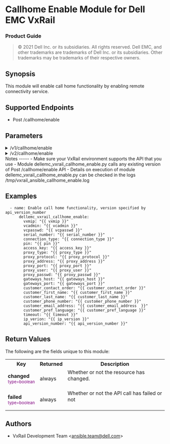 **Callhome Enable Module for Dell EMC VxRail**
=========================================
### Product Guide

> © 2021 Dell Inc. or its subsidiaries. All rights reserved. Dell 
> EMC, and other trademarks are trademarks of Dell Inc. or its 
> subsidiaries. Other trademarks may be trademarks of their respective owners. 

Synopsis
--------
This module will enable call home functionality by enabling remote connectivity service.

Supported Endpoints
--------
* Post /callhome/enable

Parameters
----------
<details>
   <summary>/v1/callhome/enable</summary>
<table  border=0 cellpadding=0 class="documentation-table">
    <tr>
        <th colspan="3">Parameter</th>
        <th>Choices/<font color="blue">Defaults</font></th>
                    <th width="100%">Comments</th>
    </tr>
                            <tr>
                                                            <td colspan="3">
                <div class="ansibleOptionAnchor" id="parameter-host_name"></div>
                <b>vxmip</b>
                <a class="ansibleOptionLink" href="#parameter-host_name" title="Permalink to this option"></a>
                <div style="font-size: small">
                    <span style="color: purple">type=string</span>
                    <br>
                    <span style="color: red">required=true</span>                    </div>
                                                    </td>
                            <td>
                                                                                                                                                        </td>
                                                            <td>
                                        <div></div>
                                        <div>The IP address of the VxRail Manager System</div>
                                                    </td>
        </tr>
                            <tr>
                                                            <td colspan="3">
                <div class="ansibleOptionAnchor" id="parameter-host_name"></div>
                <b>vcadmin</b>
                <a class="ansibleOptionLink" href="#parameter-host_name" title="Permalink to this option"></a>
                <div style="font-size: small">
                    <span style="color: purple">type=string</span>
                    <br>
                    <span style="color: red">required=true</span>                    </div>
                                                    </td>
                            <td>
                                                                                                                                                        </td>
                                                            <td>
                                        <div></div>
                                        <div>Administrative account of the vCenter Server the VxRail Manager is registered to</div>
                                                    </td>
        </tr>
<tr>
                                                            <td colspan="3">
                <div class="ansibleOptionAnchor" id="parameter-host_name"></div>
                <b>vcpasswd</b>
                <a class="ansibleOptionLink" href="#parameter-host_name" title="Permalink to this option"></a>
                <div style="font-size: small">
                    <span style="color: purple">type=string</span>
                    <br>
                    <span style="color: red">required=true</span>                    </div>
                                                    </td>
                            <td>
                                                                                                                                                        </td>
                                                            <td>
                                        <div></div>
                                        <div>The password for the administrator account provided in vcadmin</div>
                                                    </td>
        </tr>
<tr>
                                                            <td colspan="3">
                <div class="ansibleOptionAnchor" id="parameter-host_name"></div>
                <b>serial_number</b>
                <a class="ansibleOptionLink" href="#parameter-host_name" title="Permalink to this option"></a>
                <div style="font-size: small">
                    <span style="color: purple">type=string</span>
                    <br>
                    <span style="color: red">required=true</span>                    </div>
                                                    </td>
                            <td>
                                                                                                                                                        </td>
                                                            <td>
                                        <div></div>
                                        <div>The node serial number for ESE enablement</div>
                                                    </td>
        </tr>
<tr>
                                                            <td colspan="3">
                <div class="ansibleOptionAnchor" id="parameter-host_name"></div>
                <b>connection_type</b>
                <a class="ansibleOptionLink" href="#parameter-host_name" title="Permalink to this option"></a>
                <div style="font-size: small">
                    <span style="color: purple">type=string</span>
                    <br>
                    <span style="color: red">required=true</span>                    </div>
                                                    </td>
                            <td><ul style="margin: 0; padding: 0"><b>Choices:</b>
                                                                                                                                                            <li>DIRECT</li>
<li>GATEWAY</li>
                                                                                </ul>
                                                                                                                                                        </td>
                                                            <td>
                                        <div></div>
                                        <div>The connection type of callhome, allowed values are DIRECT and GATEWAY</div>
                                                    </td>
        </tr>
<tr>
                                                            <td colspan="3">
                <div class="ansibleOptionAnchor" id="parameter-host_name"></div>
                <b>pin</b>
                <a class="ansibleOptionLink" href="#parameter-host_name" title="Permalink to this option"></a>
                <div style="font-size: small">
                    <span style="color: purple">type=string</span>
                    <br>
                    <span style="color: red">required=false</span>                    </div>
                                                    </td>
                            <td>
                                                                                                                                                        </td>
                                                            <td>
                                        <div></div>
                                        <div>The PIN code</div>
                                                    </td>
        </tr>
<tr>
                                                            <td colspan="3">
                <div class="ansibleOptionAnchor" id="parameter-host_name"></div>
                <b>access_key</b>
                <a class="ansibleOptionLink" href="#parameter-host_name" title="Permalink to this option"></a>
                <div style="font-size: small">
                    <span style="color: purple">type=string</span>
                    <br>
                    <span style="color: red">required=false</span>                    </div>
                                                    </td>
                            <td>
                                                                                                                                                        </td>
                                                            <td>
                                        <div></div>
                                        <div>The access key</div>
                                                    </td>
        </tr>
<tr>
                                                            <td colspan="3">
                <div class="ansibleOptionAnchor" id="parameter-host_name"></div>
                <b>proxy_type</b>
                <a class="ansibleOptionLink" href="#parameter-host_name" title="Permalink to this option"></a>
                <div style="font-size: small">
                    <span style="color: purple">type=string</span>
                    <br>
                    <span style="color: red">required=false</span>                    </div>
                                                    </td>
                            <td>
                                    <ul style="margin: 0; padding: 0"><b>Choices:</b>
                                                                                                                                                            <li>SYSTEM</li>
<li>USER</li>
<li>NA</li>
                                                                                </ul>                                                                                                                    </td>
                                                            <td>
                                        <div></div>
                                        <div>The type of proxy, allowed values are USER,SYSTEM and NA</div>
                                                    </td>
        </tr>
<tr>
                                                            <td colspan="3">
                <div class="ansibleOptionAnchor" id="parameter-host_name"></div>
                <b>proxy_protocol</b>
                <a class="ansibleOptionLink" href="#parameter-host_name" title="Permalink to this option"></a>
                <div style="font-size: small">
                    <span style="color: purple">type=string</span>
                    <br>
                    <span style="color: red">required=false</span>                    </div>
                                                    </td>
                            <td><ul style="margin: 0; padding: 0"><b>Choices:</b>
                                                                                                                                                            <li>SOCK5</li>
<li>HTTP</li>
<li>HTTPS</li>
                                                                                </ul>  
                                                                                                                                                        </td>
                                                            <td>
                                        <div></div>
                                        <div>The protocol of proxy, allowed values are SOCK5, HTTP and HTTPS</div>
                                                    </td>
        </tr>
<tr>
                                                            <td colspan="3">
                <div class="ansibleOptionAnchor" id="parameter-host_name"></div>
                <b>proxy_address</b>
                <a class="ansibleOptionLink" href="#parameter-host_name" title="Permalink to this option"></a>
                <div style="font-size: small">
                    <span style="color: purple">type=str</span>
                    <br>
                    <span style="color: red">required=false</span>                    </div>
                                                    </td>
                            <td>
                                                                                                                                                        </td>
                                                            <td>
                                        <div></div>
                                        <div>The address of proxy</div>
                                                    </td>
        </tr>
        <tr>
 <td colspan="3">
                <div class="ansibleOptionAnchor" id="return-hostgroup_details/consistent_lun"></div>
                <b>proxy_port</b>
                <a class="ansibleOptionLink" href="#return-hostgroup_details/consistent_lun" title="Permalink to this return value"></a>
                <div style="font-size: small">
                  <span style="color: purple">type=string</span>
                  <br>
                    <span style="color: red">required=false</span>
                                      </div>
            <td></td>
            <td><div>The port of proxy</div></td>
        </tr>
        <tr>
            <td colspan="3">
                <div class="ansibleOptionAnchor" id="return-hostgroup_details/consistent_lun"></div>
                <b>proxy_user</b>
                <a class="ansibleOptionLink" href="#return-hostgroup_details/consistent_lun" title="Permalink to this return value"></a>
                <div style="font-size: small">
                  <span style="color: purple">type=string</span>
                  <br>
                    <span style="color: red">required=false</span>
                                      </div>
            </td>
            <td></td>
            <td><div>The user account of the proxy</div></td>
        </tr>
<tr>
                                                            <td colspan="3">
                <div class="ansibleOptionAnchor" id="parameter-host_name"></div>
                <b>proxy_passwd</b>
                <a class="ansibleOptionLink" href="#parameter-host_name" title="Permalink to this option"></a>
                <div style="font-size: small">
                    <span style="color: purple">type=string</span>
                    <br>
                    <span style="color: red">required=false</span>                    </div>
                                                    </td>
                            <td>
                                                                                                                                                        </td>
                                                            <td>
                                        <div></div>
                                        <div>The password for the user account provided in proxy</div>
                                                    </td>
        </tr>
<tr>
                                                            <td colspan="3">
                <div class="ansibleOptionAnchor" id="parameter-host_name"></div>
                <b>gateways_host</b>
                <a class="ansibleOptionLink" href="#parameter-host_name" title="Permalink to this option"></a>
                <div style="font-size: small">
                    <span style="color: purple">type=string</span>
                    <br>
                    <span style="color: red">required=false</span>                    </div>
                                                    </td>
                            <td>
                                                                                                                                                        </td>
                                                            <td>
                                        <div></div>
                                        <div>The host ip of gateways</div>
                                                    </td>
        </tr>
<tr>
                                                            <td colspan="3">
                <div class="ansibleOptionAnchor" id="parameter-host_name"></div>
                <b>gateways_port</b>
                <a class="ansibleOptionLink" href="#parameter-host_name" title="Permalink to this option"></a>
                <div style="font-size: small">
                    <span style="color: purple">type=string</span>
                    <br>
                    <span style="color: red">required=false</span>                    </div>
                                                    </td>
                            <td>
                                                                                                                                                        </td>
                                                            <td>
                                        <div></div>
                                        <div>The port of gateways</div>
                                                    </td>
        </tr>
<tr>
                                                            <td colspan="3">
                <div class="ansibleOptionAnchor" id="parameter-host_name"></div>
                <b>customer_contact_order</b>
                <a class="ansibleOptionLink" href="#parameter-host_name" title="Permalink to this option"></a>
                <div style="font-size: small">
                    <span style="color: purple">type=string</span>
                    <br>
                    <span style="color: red">required=false</span>                    </div>
                                                    </td>
                            <td>
                                                                                                                                                        </td>
                                                            <td>
                                        <div></div>
                                        <div>The contact order of customer</div>
                                                    </td>
        </tr>
<tr>
                                                            <td colspan="3">
                <div class="ansibleOptionAnchor" id="parameter-host_name"></div>
                <b>customer_first_name</b>
                <a class="ansibleOptionLink" href="#parameter-host_name" title="Permalink to this option"></a>
                <div style="font-size: small">
                    <span style="color: purple">type=string</span>
                    <br>
                    <span style="color: red">required=false</span>                    </div>
                                                    </td>
                            <td>
                                                                                                                                                        </td>
                                                            <td>
                                        <div></div>
                                        <div>The first name of customer</div>
                                                    </td>
        </tr>
<tr>
                                                            <td colspan="3">
                <div class="ansibleOptionAnchor" id="parameter-host_name"></div>
                <b>customer_last_name</b>
                <a class="ansibleOptionLink" href="#parameter-host_name" title="Permalink to this option"></a>
                <div style="font-size: small">
                    <span style="color: purple">type=string</span>
                    <br>
                    <span style="color: red">required=false</span>                    </div>
                                                    </td>
                            <td>
                                                                                                                                                        </td>
                                                            <td>
                                        <div></div>
                                        <div>The last name of customer</div>
                                                    </td>
        </tr>
<tr>
                                                            <td colspan="3">
                <div class="ansibleOptionAnchor" id="parameter-host_name"></div>
                <b>customer_email_address</b>
                <a class="ansibleOptionLink" href="#parameter-host_name" title="Permalink to this option"></a>
                <div style="font-size: small">
                    <span style="color: purple">type=string</span>
                    <br>
                    <span style="color: red">required=false</span>                    </div>
                                                    </td>
                            <td>
                                                                                                                                                        </td>
                                                            <td>
                                        <div></div>
                                        <div>The email address of customer</div>
                                                    </td>
        </tr>
<tr>
                                                            <td colspan="3">
                <div class="ansibleOptionAnchor" id="parameter-host_name"></div>
                <b>customer_phone_number</b>
                <a class="ansibleOptionLink" href="#parameter-host_name" title="Permalink to this option"></a>
                <div style="font-size: small">
                    <span style="color: purple">type=string</span>
                    <br>
                    <span style="color: red">required=false</span>                    </div>
                                                    </td>
                            <td>
                                                                                                                                                        </td>
                                                            <td>
                                        <div></div>
                                        <div>The phone_number of customer</div>
                                                    </td>
        </tr>
<tr>
                                                            <td colspan="3">
                <div class="ansibleOptionAnchor" id="parameter-host_name"></div>
                <b>customer_pref_language</b>
                <a class="ansibleOptionLink" href="#parameter-host_name" title="Permalink to this option"></a>
                <div style="font-size: small">
                    <span style="color: purple">type=string</span>
                    <br>
                    <span style="color: red">required=false</span>                    </div>
                                                    </td>
                            <td>
                                                                                                                                                        </td>
                                                            <td>
                                        <div></div>
                                        <div>The preferred language of customer</div>
                                                    </td>
        </tr>
<tr>
                                                            <td colspan="3">
                <div class="ansibleOptionAnchor" id="parameter-state"></div>
                <b>timeout</b>
                <a class="ansibleOptionLink" href="#parameter-state" title="Permalink to this option"></a>
                <div style="font-size: small">
                    <span style="color: purple">type=integer</span>
                    <br>
                    <span style="color: red">required=false</span>
                    <br>
                    <span style="color: red"></span>                    </div>
                                                    </td>
                            <td>
                                                                                                                        <ul style="margin: 0; padding: 0"><b>Default:</b>
                                                                                                                                                            <li>300s</li>
                                                                                </ul>
                                                                        </td>
                                                            <td>
                                        <div></div>
                                        <div>Time out value for enabling call home, the default value is 300 seconds</div>
                                        <div></div>
                                                    </td>
        </tr>
<tr>
                                                            <td colspan="3">
                <div class="ansibleOptionAnchor" id="parameter-state"></div>
                <b>api_version_number</b>
                <a class="ansibleOptionLink" href="#parameter-state" title="Permalink to this option"></a>
                <div style="font-size: small">
                    <span style="color: purple">type=integer</span>
                    <br>
                    <span style="color: red">required=false</span>
                    <br>
                    <span style="color: red"></span>                    </div>
                                                    </td>
                            <td>
                                                                        </td>
                                                            <td>
                                        <div></div>
                                        <div>The version of API to call. If omitted, will use highest version on the system.</div>
                                        <div></div>
                                                    </td>
        </tr>
                    </table>
</details>
<details>
   <summary>/v2/callhome/enable</summary>
<table  border=0 cellpadding=0 class="documentation-table">
    <tr>
        <th colspan="3">Parameter</th>
        <th>Choices/<font color="blue">Defaults</font></th>
                    <th width="100%">Comments</th>
    </tr>
                            <tr>
                                                            <td colspan="3">
                <div class="ansibleOptionAnchor" id="parameter-host_name"></div>
                <b>vxmip</b>
                <a class="ansibleOptionLink" href="#parameter-host_name" title="Permalink to this option"></a>
                <div style="font-size: small">
                    <span style="color: purple">type=string</span>
                    <br>
                    <span style="color: red">required=true</span>                    </div>
                                                    </td>
                            <td>
                                                                                                                                                        </td>
                                                            <td>
                                        <div></div>
                                        <div>The IP address of the VxRail Manager System</div>
                                                    </td>
        </tr>
                            <tr>
                                                            <td colspan="3">
                <div class="ansibleOptionAnchor" id="parameter-host_name"></div>
                <b>vcadmin</b>
                <a class="ansibleOptionLink" href="#parameter-host_name" title="Permalink to this option"></a>
                <div style="font-size: small">
                    <span style="color: purple">type=string</span>
                    <br>
                    <span style="color: red">required=true</span>                    </div>
                                                    </td>
                            <td>
                                                                                                                                                        </td>
                                                            <td>
                                        <div></div>
                                        <div>Administrative account of the vCenter Server the VxRail Manager is registered to</div>
                                                    </td>
        </tr>
<tr>
                                                            <td colspan="3">
                <div class="ansibleOptionAnchor" id="parameter-host_name"></div>
                <b>vcpasswd</b>
                <a class="ansibleOptionLink" href="#parameter-host_name" title="Permalink to this option"></a>
                <div style="font-size: small">
                    <span style="color: purple">type=string</span>
                    <br>
                    <span style="color: red">required=true</span>                    </div>
                                                    </td>
                            <td>
                                                                                                                                                        </td>
                                                            <td>
                                        <div></div>
                                        <div>The password for the administrator account provided in vcadmin</div>
                                                    </td>
        </tr>
<tr>
                                                            <td colspan="3">
                <div class="ansibleOptionAnchor" id="parameter-host_name"></div>
                <b>serial_number</b>
                <a class="ansibleOptionLink" href="#parameter-host_name" title="Permalink to this option"></a>
                <div style="font-size: small">
                    <span style="color: purple">type=string</span>
                    <br>
                    <span style="color: red">required=true</span>                    </div>
                                                    </td>
                            <td>
                                                                                                                                                        </td>
                                                            <td>
                                        <div></div>
                                        <div>The node serial number for ESE enablement</div>
                                                    </td>
        </tr>
<tr>
                                                            <td colspan="3">
                <div class="ansibleOptionAnchor" id="parameter-host_name"></div>
                <b>connection_type</b>
                <a class="ansibleOptionLink" href="#parameter-host_name" title="Permalink to this option"></a>
                <div style="font-size: small">
                    <span style="color: purple">type=string</span>
                    <br>
                    <span style="color: red">required=true</span>                    </div>
                                                    </td>
                            <td><ul style="margin: 0; padding: 0"><b>Choices:</b>
                                                                                                                                                            <li>DIRECT</li>
<li>GATEWAY</li>
                                                                                </ul>
                                                                                                                                                        </td>
                                                            <td>
                                        <div></div>
                                        <div>The connection type of callhome, allowed values are DIRECT and GATEWAY</div>
                                                    </td>
        </tr>
<tr>
                                                            <td colspan="3">
                <div class="ansibleOptionAnchor" id="parameter-host_name"></div>
                <b>pin</b>
                <a class="ansibleOptionLink" href="#parameter-host_name" title="Permalink to this option"></a>
                <div style="font-size: small">
                    <span style="color: purple">type=string</span>
                    <br>
                    <span style="color: red">required=false</span>                    </div>
                                                    </td>
                            <td>
                                                                                                                                                        </td>
                                                            <td>
                                        <div></div>
                                        <div>The PIN code</div>
                                                    </td>
        </tr>
<tr>
                                                            <td colspan="3">
                <div class="ansibleOptionAnchor" id="parameter-host_name"></div>
                <b>access_key</b>
                <a class="ansibleOptionLink" href="#parameter-host_name" title="Permalink to this option"></a>
                <div style="font-size: small">
                    <span style="color: purple">type=string</span>
                    <br>
                    <span style="color: red">required=false</span>                    </div>
                                                    </td>
                            <td>
                                                                                                                                                        </td>
                                                            <td>
                                        <div></div>
                                        <div>The access key</div>
                                                    </td>
        </tr>
<tr>
                                                            <td colspan="3">
                <div class="ansibleOptionAnchor" id="parameter-host_name"></div>
                <b>proxy_type</b>
                <a class="ansibleOptionLink" href="#parameter-host_name" title="Permalink to this option"></a>
                <div style="font-size: small">
                    <span style="color: purple">type=string</span>
                    <br>
                    <span style="color: red">required=false</span>                    </div>
                                                    </td>
                            <td>
                                    <ul style="margin: 0; padding: 0"><b>Choices:</b>
                                                                                                                                                            <li>SYSTEM</li>
<li>USER</li>
<li>NA</li>
                                                                                </ul>                                                                                                                    </td>
                                                            <td>
                                        <div></div>
                                        <div>The type of proxy, allowed values are USER,SYSTEM and NA</div>
                                                    </td>
        </tr>
<tr>
                                                            <td colspan="3">
                <div class="ansibleOptionAnchor" id="parameter-host_name"></div>
                <b>proxy_protocol</b>
                <a class="ansibleOptionLink" href="#parameter-host_name" title="Permalink to this option"></a>
                <div style="font-size: small">
                    <span style="color: purple">type=string</span>
                    <br>
                    <span style="color: red">required=false</span>                    </div>
                                                    </td>
                            <td><ul style="margin: 0; padding: 0"><b>Choices:</b>
                                                                                                                                                            <li>SOCK5</li>
<li>HTTP</li>
<li>HTTPS</li>
                                                                                </ul>  
                                                                                                                                                        </td>
                                                            <td>
                                        <div></div>
                                        <div>The protocol of proxy, allowed values are SOCK5, HTTP and HTTPS</div>
                                                    </td>
        </tr>
<tr>
                                                            <td colspan="3">
                <div class="ansibleOptionAnchor" id="parameter-host_name"></div>
                <b>proxy_address</b>
                <a class="ansibleOptionLink" href="#parameter-host_name" title="Permalink to this option"></a>
                <div style="font-size: small">
                    <span style="color: purple">type=str</span>
                    <br>
                    <span style="color: red">required=false</span>                    </div>
                                                    </td>
                            <td>
                                                                                                                                                        </td>
                                                            <td>
                                        <div></div>
                                        <div>The address of proxy</div>
                                                    </td>
        </tr>
        <tr>
 <td colspan="3">
                <div class="ansibleOptionAnchor" id="return-hostgroup_details/consistent_lun"></div>
                <b>proxy_port</b>
                <a class="ansibleOptionLink" href="#return-hostgroup_details/consistent_lun" title="Permalink to this return value"></a>
                <div style="font-size: small">
                  <span style="color: purple">type=string</span>
                  <br>
                    <span style="color: red">required=false</span>
                                      </div>
            <td></td>
            <td><div>The port of proxy</div></td>
        </tr>
        <tr>
            <td colspan="3">
                <div class="ansibleOptionAnchor" id="return-hostgroup_details/consistent_lun"></div>
                <b>proxy_user</b>
                <a class="ansibleOptionLink" href="#return-hostgroup_details/consistent_lun" title="Permalink to this return value"></a>
                <div style="font-size: small">
                  <span style="color: purple">type=string</span>
                  <br>
                    <span style="color: red">required=false</span>
                                      </div>
            </td>
            <td></td>
            <td><div>The user account of the proxy</div></td>
        </tr>
<tr>
                                                            <td colspan="3">
                <div class="ansibleOptionAnchor" id="parameter-host_name"></div>
                <b>proxy_passwd</b>
                <a class="ansibleOptionLink" href="#parameter-host_name" title="Permalink to this option"></a>
                <div style="font-size: small">
                    <span style="color: purple">type=string</span>
                    <br>
                    <span style="color: red">required=false</span>                    </div>
                                                    </td>
                            <td>
                                                                                                                                                        </td>
                                                            <td>
                                        <div></div>
                                        <div>The password for the user account provided in proxy</div>
                                                    </td>
        </tr>
<tr>
                                                            <td colspan="3">
                <div class="ansibleOptionAnchor" id="parameter-host_name"></div>
                <b>gateways_host</b>
                <a class="ansibleOptionLink" href="#parameter-host_name" title="Permalink to this option"></a>
                <div style="font-size: small">
                    <span style="color: purple">type=string</span>
                    <br>
                    <span style="color: red">required=false</span>                    </div>
                                                    </td>
                            <td>
                                                                                                                                                        </td>
                                                            <td>
                                        <div></div>
                                        <div>The host ip of gateways</div>
                                                    </td>
        </tr>
<tr>
                                                            <td colspan="3">
                <div class="ansibleOptionAnchor" id="parameter-host_name"></div>
                <b>gateways_port</b>
                <a class="ansibleOptionLink" href="#parameter-host_name" title="Permalink to this option"></a>
                <div style="font-size: small">
                    <span style="color: purple">type=string</span>
                    <br>
                    <span style="color: red">required=false</span>                    </div>
                                                    </td>
                            <td>
                                                                                                                                                        </td>
                                                            <td>
                                        <div></div>
                                        <div>The port of gateways</div>
                                                    </td>
        </tr>
<tr>
                                                            <td colspan="3">
                <div class="ansibleOptionAnchor" id="parameter-host_name"></div>
                <b>customer_contact_order</b>
                <a class="ansibleOptionLink" href="#parameter-host_name" title="Permalink to this option"></a>
                <div style="font-size: small">
                    <span style="color: purple">type=string</span>
                    <br>
                    <span style="color: red">required=false</span>                    </div>
                                                    </td>
                            <td>
                                                                                                                                                        </td>
                                                            <td>
                                        <div></div>
                                        <div>The contact order of customer</div>
                                                    </td>
        </tr>
<tr>
                                                            <td colspan="3">
                <div class="ansibleOptionAnchor" id="parameter-host_name"></div>
                <b>customer_first_name</b>
                <a class="ansibleOptionLink" href="#parameter-host_name" title="Permalink to this option"></a>
                <div style="font-size: small">
                    <span style="color: purple">type=string</span>
                    <br>
                    <span style="color: red">required=false</span>                    </div>
                                                    </td>
                            <td>
                                                                                                                                                        </td>
                                                            <td>
                                        <div></div>
                                        <div>The first name of customer</div>
                                                    </td>
        </tr>
<tr>
                                                            <td colspan="3">
                <div class="ansibleOptionAnchor" id="parameter-host_name"></div>
                <b>customer_last_name</b>
                <a class="ansibleOptionLink" href="#parameter-host_name" title="Permalink to this option"></a>
                <div style="font-size: small">
                    <span style="color: purple">type=string</span>
                    <br>
                    <span style="color: red">required=false</span>                    </div>
                                                    </td>
                            <td>
                                                                                                                                                        </td>
                                                            <td>
                                        <div></div>
                                        <div>The last name of customer</div>
                                                    </td>
        </tr>
<tr>
                                                            <td colspan="3">
                <div class="ansibleOptionAnchor" id="parameter-host_name"></div>
                <b>customer_email_address</b>
                <a class="ansibleOptionLink" href="#parameter-host_name" title="Permalink to this option"></a>
                <div style="font-size: small">
                    <span style="color: purple">type=string</span>
                    <br>
                    <span style="color: red">required=false</span>                    </div>
                                                    </td>
                            <td>
                                                                                                                                                        </td>
                                                            <td>
                                        <div></div>
                                        <div>The email address of customer</div>
                                                    </td>
        </tr>
<tr>
                                                            <td colspan="3">
                <div class="ansibleOptionAnchor" id="parameter-host_name"></div>
                <b>customer_phone_number</b>
                <a class="ansibleOptionLink" href="#parameter-host_name" title="Permalink to this option"></a>
                <div style="font-size: small">
                    <span style="color: purple">type=string</span>
                    <br>
                    <span style="color: red">required=false</span>                    </div>
                                                    </td>
                            <td>
                                                                                                                                                        </td>
                                                            <td>
                                        <div></div>
                                        <div>The phone_number of customer</div>
                                                    </td>
        </tr>
<tr>
                                                            <td colspan="3">
                <div class="ansibleOptionAnchor" id="parameter-host_name"></div>
                <b>customer_pref_language</b>
                <a class="ansibleOptionLink" href="#parameter-host_name" title="Permalink to this option"></a>
                <div style="font-size: small">
                    <span style="color: purple">type=string</span>
                    <br>
                    <span style="color: red">required=false</span>                    </div>
                                                    </td>
                            <td>
                                                                                                                                                        </td>
                                                            <td>
                                        <div></div>
                                        <div>The preferred language of customer</div>
                                                    </td>
        </tr>
<tr>
                                                            <td colspan="3">
                <div class="ansibleOptionAnchor" id="parameter-state"></div>
                <b>timeout</b>
                <a class="ansibleOptionLink" href="#parameter-state" title="Permalink to this option"></a>
                <div style="font-size: small">
                    <span style="color: purple">type=integer</span>
                    <br>
                    <span style="color: red">required=false</span>
                    <br>
                    <span style="color: red"></span>                    </div>
                                                    </td>
                            <td>
                                                                                                                        <ul style="margin: 0; padding: 0"><b>Default:</b>
                                                                                                                                                            <li>300s</li>
                                                                                </ul>
                                                                        </td>
                                                            <td>
                                        <div></div>
                                        <div>Time out value for enabling call home, the default value is 300 seconds</div>
                                        <div></div>
                                                    </td>
        </tr>
<tr>
                                                            <td colspan="3">
                <div class="ansibleOptionAnchor" id="parameter-state"></div>
                <b>api_version_number</b>
                <a class="ansibleOptionLink" href="#parameter-state" title="Permalink to this option"></a>
                <div style="font-size: small">
                    <span style="color: purple">type=integer</span>
                    <br>
                    <span style="color: red">required=false</span>
                    <br>
                    <span style="color: red"></span>                    </div>
                                                    </td>
                            <td>
                                                                        </td>
                                                            <td>
                                        <div></div>
                                        <div>The version of API to call. If omitted, will use highest version on the system.</div>
                                        <div></div>
                                                    </td>
        </tr>
<tr>
                                                            <td colspan="3">
                <div class="ansibleOptionAnchor" id="parameter-host_name"></div>
                <b>ip_version</b>
                <a class="ansibleOptionLink" href="#parameter-host_name" title="Permalink to this option"></a>
                <div style="font-size: small">
                    <span style="color: purple">type=string</span>
                    <br>
                    <span style="color: red">required=true</span>                    </div>
                                                    </td>
                            <td><ul style="margin: 0; padding: 0"><b>Choices:</b>
                                                                                                                                                            <li>IPV4</li>
<li>IPV6</li>
                                                                                </ul>
                                                                                                                                                        </td>
                                                            <td>
                                        <div></div>
                                        <div>The ip version of callhome, allowed values are IPV4 and IPV6</div>
                                                    </td>
        </tr>
                    </table>
</details>
Notes
-----
- Make sure your VxRail environment supports the API that you use
- Module dellemc_vxrail_callhome_enable.py calls any existing version of Post /callhome/enable API
- Details on execution of module dellemc_vxrail_callhome_enable.py can be checked in the logs /tmp/vxrail_ansible_callhome_enable.log


Examples
--------

``` yaml+jinja
  - name: Enable call home functionality, version specified by api_version_number
      dellemc_vxrail_callhome_enable:
        vxmip: "{{ vxmip }}"
        vcadmin: "{{ vcadmin }}"
        vcpasswd: "{{ vcpasswd }}"
        serial_number: "{{ serial_number }}"
        connection_type: "{{ connection_type }}"
        pin: "{{ pin }}"
        access_key: "{{ access_key }}"
        proxy_type: "{{ proxy_type }}"
        proxy_protocol: "{{ proxy_protocol }}"
        proxy_address: "{{ proxy_address }}"
        proxy_port: "{{ proxy_port }}"
        proxy_user: "{{ proxy_user }}"
        proxy_passwd: "{{ proxy_passwd }}"
        gateways_host: "{{ gateways_host }}"
        gateways_port: "{{ gateways_port }}"
        customer_contact_order: "{{ customer_contact_order }}"
        customer_first_name: "{{ customer_first_name }}"
        customer_last_name: "{{ customer_last_name }}"
        customer_phone_number: "{{ customer_phone_number }}"
        customer_email_address: "{{ customer_email_address  }}"
        customer_pref_language: "{{ customer_pref_language }}"
        timeout: "{{ timeout }}"
        ip_verion: "{{ ip_version }}"
        api_version_number: "{{ api_version_number }}"
```

Return Values
-------------

The following are the fields unique to this module:

<table border=0 cellpadding=0 class="documentation-table">
    <tr>
        <th colspan="3">Key</th>
        <th>Returned</th>
        <th width="100%">Description</th>
    </tr>
    <tr>
        <td colspan="3">
            <div class="ansibleOptionAnchor" id="return-changed"></div>
            <b>changed</b>
            <a class="ansibleOptionLink" href="#return-changed" title="Permalink to this return value"></a>
            <div style="font-size: small">
                <span style="color: purple">type=boolean</span>
            </div>
        </td>
        <td>always</td>
        <td>
            <div>Whether or not the resource has changed.</div>
            <br/>
        </td>
    </tr>
    <tr>
                            <td colspan="3">
                <div class="ansibleOptionAnchor" id="return-changed"></div>
                <b>failed</b>
                <a class="ansibleOptionLink" href="#return-changed" title="Permalink to this return value"></a>
                <div style="font-size: small">
                  <span style="color: purple">type=boolean</span>
                                      </div>
                                </td>
            <td>always</td>
            <td>
                                        <div>Whether or not the API call has failed or not</div>
                                    <br/>
                                </td>
        </tr>
</table>

Authors
-------

-   VxRail Development Team &lt;<ansible.team@dell.com>&gt;
